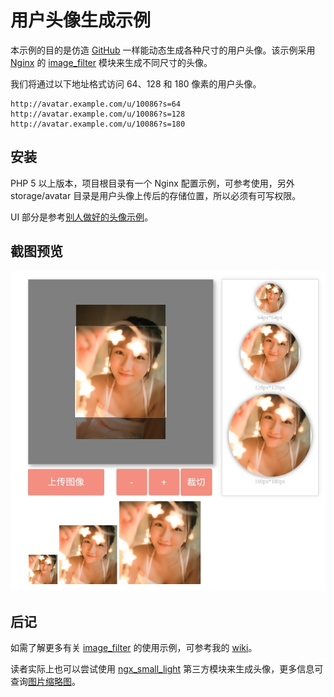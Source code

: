 # 用户头像生成示例

本示例的目的是仿造 [GitHub][1] 一样能动态生成各种尺寸的用户头像。该示例采用 [Nginx][2] 的 [image_filter][3] 模块来生成不同尺寸的头像。

我们将通过以下地址格式访问 64、128 和 180 像素的用户头像。

```
http://avatar.example.com/u/10086?s=64
http://avatar.example.com/u/10086?s=128
http://avatar.example.com/u/10086?s=180
```

## 安装

PHP 5 以上版本，项目根目录有一个 Nginx 配置示例，可参考使用，另外 storage/avatar 目录是用户头像上传后的存储位置，所以必须有可写权限。

UI 部分是参考[别人做好的头像示例][4]。

## 截图预览

![](public/img/preview.jpg)

## 后记

如需了解更多有关 [image_filter][3] 的使用示例，可参考我的 [wiki][5]。
 
读者实际上也可以尝试使用 [ngx_small_light][6] 第三方模块来生成头像，更多信息可查询[图片缩略图][7]。


[1]: https://github.com/
[2]: http://nginx.org/
[3]: http://nginx.org/en/docs/http/ngx_http_image_filter_module.html
[4]: https://zhuanlan.zhihu.com/p/27866168
[5]: https://github.com/aisuhua/wiki/tree/master/thumb2
[6]: https://github.com/cubicdaiya/ngx_small_light
[7]: https://github.com/aisuhua/wiki/tree/master/thumb